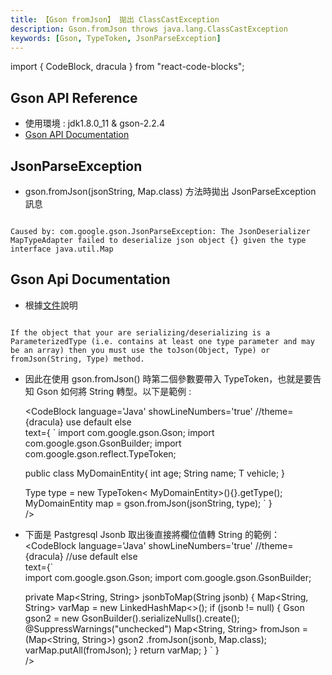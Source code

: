 ```yaml
---
title: 【Gson fromJson】 拋出 ClassCastException
description: Gson.fromJson throws java.lang.ClassCastException
keywords: [Gson, TypeToken, JsonParseException]
---
```


import { CodeBlock, dracula  } from "react-code-blocks";

## Gson API Reference
* 使用環境 : jdk1.8.0_11 & gson-2.2.4
* [ Gson API Documentation ](https://google-gson.googlecode.com/svn/trunk/gson/docs/javadocs/com/google/gson/Gson.html)


## JsonParseException
* gson.fromJson(jsonString, Map.class) 方法時拋出 JsonParseException 訊息

<code>
Caused by: com.google.gson.JsonParseException: The JsonDeserializer MapTypeAdapter failed to deserialize json object {} given the type interface java.util.Map
</code>


## Gson Api Documentation

* 根據[文件](https://google-gson.googlecode.com/svn/trunk/gson/docs/javadocs/com/google/gson/Gson.html)說明
	 
<code>	  
If the object that your are serializing/deserializing is a ParameterizedType (i.e. contains at least one type parameter and may be an array) then you must use the toJson(Object, Type) or fromJson(String, Type) method.
</code>	  

* 因此在使用 gson.fromJson() 時第二個參數要帶入 TypeToken，也就是要告知 Gson 如何將 String 轉型。以下是範例 :

	 <CodeBlock
	         language='Java'
			 showLineNumbers='true'
			 //theme={dracula} use default else  
			 text={
			 `
	import com.google.gson.Gson;
	import com.google.gson.GsonBuilder;
	import com.google.gson.reflect.TypeToken;
			 
	public class MyDomainEntity<T>{
		int age;
		String name;
		T vehicle;
	}
		 
	 Type type = new TypeToken< MyDomainEntity<Car>>(){}.getType();
	 MyDomainEntity map = gson.fromJson(jsonString, type);
			 `
	         }    
      />					
					
* 下面是 Pastgresql Jsonb 取出後直接將欄位值轉 String 的範例：
	 <CodeBlock
	         language='Java'
			 showLineNumbers='true'
			 //theme={dracula} //use default else  
			 text={`	
	import com.google.gson.Gson;
    import com.google.gson.GsonBuilder;		 
			 
    private Map<String, String> jsonbToMap(String jsonb) {
        Map<String, String> varMap = new LinkedHashMap<>();
        if (jsonb != null) {
            Gson gson2 = new GsonBuilder().serializeNulls().create();
            @SuppressWarnings("unchecked")
            Map<String, String> fromJson = (Map<String, String>) gson2
                    .fromJson(jsonb, Map.class);
            varMap.putAll(fromJson);
        }
        return varMap;
    }
	         `
	         }    
      />
					